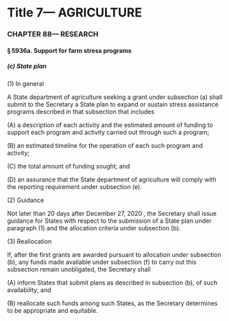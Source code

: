 
# Title 7— AGRICULTURE
### CHAPTER 88— RESEARCH
#### § 5936a. Support for farm stress programs
##### (c) State plan

(1) In general

A State department of agriculture seeking a grant under subsection (a) shall submit to the Secretary a State plan to expand or sustain stress assistance programs described in that subsection that includes

(A) a description of each activity and the estimated amount of funding to support each program and activity carried out through such a program;

(B) an estimated timeline for the operation of each such program and activity;

(C) the total amount of funding sought; and

(D) an assurance that the State department of agriculture will comply with the reporting requirement under subsection (e).

(2) Guidance

Not later than 20 days after December 27, 2020 , the Secretary shall issue guidance for States with respect to the submission of a State plan under paragraph (1) and the allocation criteria under subsection (b).

(3) Reallocation

If, after the first grants are awarded pursuant to allocation under subsection (b), any funds made available under subsection (f) to carry out this subsection remain unobligated, the Secretary shall

(A) inform States that submit plans as described in subsection (b), of such availability; and

(B) reallocate such funds among such States, as the Secretary determines to be appropriate and equitable.
